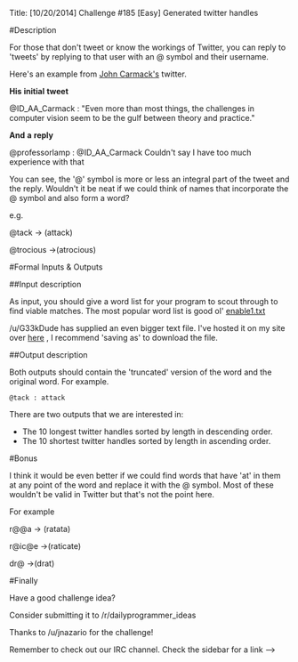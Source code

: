 Title: [10/20/2014] Challenge #185 [Easy] Generated twitter handles

#Description

For those that don't tweet or know the workings of Twitter, you can reply to 'tweets' by replying to that user with an @ symbol and their username. 

Here's an example from [John Carmack's](https://twitter.com/ID_AA_Carmack) twitter.

**His** **initial** **tweet**

@ID_AA_Carmack : "Even more than most things, the challenges in computer vision seem to be the gulf between theory and practice."

**And** **a** **reply**

@professorlamp : @ID_AA_Carmack Couldn't say I have too much experience with that


You can see, the '@' symbol is more or less an integral part of the tweet and the reply. Wouldn't it be neat if we could think of names that incorporate the @ symbol and also form a word?

e.g.

@tack -> (attack)

@trocious ->(atrocious)



#Formal Inputs & Outputs

##Input description

As input, you should give a word list for your program to scout through to find viable matches. The most popular word list is good ol' [enable1.txt](https://code.google.com/p/dotnetperls-controls/downloads/detail?name=enable1.txt)

/u/G33kDude  has supplied an even bigger text file. I've hosted it on my site over [here](http://www.joereynoldsaudio.com/WordList.txt) , I recommend 'saving as' to download the file.

##Output description

Both outputs should contain the 'truncated' version of the word and the original word. For example.

    @tack : attack

There are two outputs that we are interested in:

* The 10 longest twitter handles sorted by length in descending order. 
* The 10 shortest twitter handles sorted by length in ascending order.

#Bonus

I think it would be even better if we could find words that have 'at' in them at any point of the word and replace it with the @ symbol. Most of these wouldn't be valid in Twitter but that's not the point here.

For example

r@@a -> (ratata)


r@ic@e ->(raticate)


dr@ ->(drat)


#Finally

Have a good challenge idea?

Consider submitting it to /r/dailyprogrammer_ideas

Thanks to /u/jnazario for the challenge!

Remember to check out our IRC channel. Check the sidebar for a link -->




